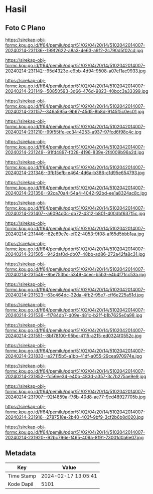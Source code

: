 # Hasil

## Foto C Plano

https://sirekap-obj-formc.kpu.go.id/ff64/pemilu/pdpr/51/02/04/20/14/5102042014007-20240214-231136--199f2622-a8a3-4e63-a9f2-2c790d5f02cd.jpg

https://sirekap-obj-formc.kpu.go.id/ff64/pemilu/pdpr/51/02/04/20/14/5102042014007-20240214-231142--95d4323e-e9bb-4d94-9508-a07ef1ac9933.jpg

https://sirekap-obj-formc.kpu.go.id/ff64/pemilu/pdpr/51/02/04/20/14/5102042014007-20240214-231149--50850593-3d66-476d-9823-40bcc3a33399.jpg

https://sirekap-obj-formc.kpu.go.id/ff64/pemilu/pdpr/51/02/04/20/14/5102042014007-20240214-231157--346a595a-9b67-45d5-8b8d-9145f5c0ec01.jpg

https://sirekap-obj-formc.kpu.go.id/ff64/pemilu/pdpr/51/02/04/20/14/5102042014007-20240214-231210--99f55ffe-ec34-4253-a937-97fcd6f98c4c.jpg

https://sirekap-obj-formc.kpu.go.id/ff64/pemilu/pdpr/51/02/04/20/14/5102042014007-20240214-231249--91fd4897-f028-4196-839e-2f4009b96a2d.jpg

https://sirekap-obj-formc.kpu.go.id/ff64/pemilu/pdpr/51/02/04/20/14/5102042014007-20240214-231346--3fb15efb-e464-4d6a-b386-c1d95e654793.jpg

https://sirekap-obj-formc.kpu.go.id/ff64/pemilu/pdpr/51/02/04/20/14/5102042014007-20240214-231356--92ca70a4-54a4-4042-92bd-ee1a8324ac8c.jpg

https://sirekap-obj-formc.kpu.go.id/ff64/pemilu/pdpr/51/02/04/20/14/5102042014007-20240214-231407--a6094d0c-db72-4312-b801-400dbf637f5c.jpg

https://sirekap-obj-formc.kpu.go.id/ff64/pemilu/pdpr/51/02/04/20/14/5102042014007-20240214-231446--62e69e7e-ef02-4053-9f08-af65d5bbb1aa.jpg

https://sirekap-obj-formc.kpu.go.id/ff64/pemilu/pdpr/51/02/04/20/14/5102042014007-20240214-231505--942daf0d-db07-48bb-ad86-272a42fa8c31.jpg

https://sirekap-obj-formc.kpu.go.id/ff64/pemilu/pdpr/51/02/04/20/14/5102042014007-20240214-231546--8be753bc-5349-4cec-b5b3-e4b4f71cc53a.jpg

https://sirekap-obj-formc.kpu.go.id/ff64/pemilu/pdpr/51/02/04/20/14/5102042014007-20240214-231523--63c464dc-32da-4fb2-95e7-cff6e225a51d.jpg

https://sirekap-obj-formc.kpu.go.id/ff64/pemilu/pdpr/51/02/04/20/14/5102042014007-20240214-231536--f1784db7-d09e-481c-b21f-b1b7625e0a98.jpg

https://sirekap-obj-formc.kpu.go.id/ff64/pemilu/pdpr/51/02/04/20/14/5102042014007-20240214-231551--8bf78100-95bc-4115-a215-ed0324f0552c.jpg

https://sirekap-obj-formc.kpu.go.id/ff64/pemilu/pdpr/51/02/04/20/14/5102042014007-20240214-231833--e27115b5-a1bb-41df-a055-29cea970974e.jpg

https://sirekap-obj-formc.kpu.go.id/ff64/pemilu/pdpr/51/02/04/20/14/5102042014007-20240214-231852--fc56ee34-e40b-483d-a357-3c7b275ae9e9.jpg

https://sirekap-obj-formc.kpu.go.id/ff64/pemilu/pdpr/51/02/04/20/14/5102042014007-20240214-231907--92f4859a-f76b-40d8-ae77-9cd48927705b.jpg

https://sirekap-obj-formc.kpu.go.id/ff64/pemilu/pdpr/51/02/04/20/14/5102042014007-20240214-231916--2787518e-2b40-403f-9bf9-3cf2b6b8d020.jpg

https://sirekap-obj-formc.kpu.go.id/ff64/pemilu/pdpr/51/02/04/20/14/5102042014007-20240214-231920--92bc796e-f465-409a-8f91-73001d0a6e07.jpg


## Metadata

| Key        | Value               |
| ---------- | ------------------- |
| Time Stamp | 2024-02-17 13:05:41 |
| Kode Dapil | 5101                |



